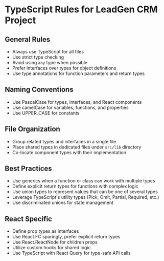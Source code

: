 # TypeScript Rules for LeadGen CRM Project

## General Rules
- Always use TypeScript for all files
- Use strict type checking
- Avoid using `any` type when possible
- Prefer interfaces over types for object definitions
- Use type annotations for function parameters and return types

## Naming Conventions
- Use PascalCase for types, interfaces, and React components
- Use camelCase for variables, functions, and properties
- Use UPPER_CASE for constants

## File Organization
- Group related types and interfaces in a single file
- Place shared types in dedicated files under `src/lib` directory
- Co-locate component types with their implementation

## Best Practices
- Use generics when a function or class can work with multiple types
- Define explicit return types for functions with complex logic
- Use union types to represent values that can be one of several types
- Leverage TypeScript's utility types (Pick, Omit, Partial, Required, etc.)
- Use discriminated unions for state management

## React Specific
- Define prop types as interfaces
- Use React.FC sparingly, prefer explicit return types
- Use React.ReactNode for children props
- Utilize custom hooks for shared logic
- Use TypeScript with React Query for type-safe API calls 
